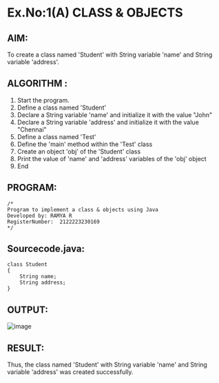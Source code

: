 # Ex.No:1(A) CLASS & OBJECTS

## AIM:
To create a class named 'Student' with String variable 'name' and String variable 'address'.

## ALGORITHM :
1.	Start the program.
2.	Define a class named 'Student'
3.	Declare a String variable 'name' and initialize it with the value "John"
4.	Declare a String variable 'address' and initialize it with the value "Chennai"
5.	Define a class named 'Test'
6.	Define the 'main' method within the 'Test' class
7.	Create an object 'obj' of the 'Student' class
8.	Print the value of 'name' and 'address' variables of the 'obj' object
9.	End

## PROGRAM:
 ```
/*
Program to implement a class & objects using Java
Developed by: RAMYA R
RegisterNumber:  2122223230169
*/
```

## Sourcecode.java:
```
class Student
{
    String name;
    String address;
}
```


## OUTPUT:
![image](https://github.com/user-attachments/assets/4a559a9d-19c7-4cd2-991b-80308acd671b)

## RESULT:
Thus, the class named 'Student' with String variable 'name' and String variable 'address' was created successfully.

